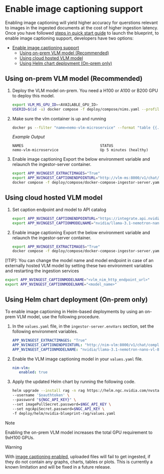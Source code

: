 <!--
  SPDX-FileCopyrightText: Copyright (c) 2025 NVIDIA CORPORATION & AFFILIATES. All rights reserved.
  SPDX-License-Identifier: Apache-2.0
-->

# Enable image captioning support
Enabling image captioning will yield higher accuracy for querstions relevant to images in the ingested documents at the cost of higher ingestion latency.
Once you have followed [steps in quick start guide](./quickstart.md#deploy-with-docker-compose) to launch the blueprint, to enable image captioning support, developers have two options:
- [Enable image captioning support](#enable-image-captioning-support)
  - [Using on-prem VLM model (Recommended)](#using-on-prem-vlm-model-recommended)
  - [Using cloud hosted VLM model](#using-cloud-hosted-vlm-model)
  - [Using Helm chart deployment (On-prem only)](#using-helm-chart-deployment-on-prem-only)

## Using on-prem VLM model (Recommended)
1. Deploy the VLM model on-prem. You need a H100 or A100 or B200 GPU to deploy this model.
   ```bash
   export VLM_MS_GPU_ID=<AVAILABLE_GPU_ID>
   USERID=$(id -u) docker compose -f deploy/compose/nims.yaml --profile vlm up -d
   ```

2. Make sure the vlm container is up and running
   ```bash
   docker ps --filter "name=nemo-vlm-microservice" --format "table {{.ID}}\t{{.Names}}\t{{.Status}}"
   ```

   *Example Output*

   ```output
   NAMES                                   STATUS
   nemo-vlm-microservice                   Up 5 minutes (healthy)
   ```

3. Enable image captioning
   Export the below environment variable and relaunch the ingestor-server container.
   ```bash
   export APP_NVINGEST_EXTRACTIMAGES="True"
   export APP_NVINGEST_CAPTIONENDPOINTURL="http://vlm-ms:8000/v1/chat/completions"
   docker compose -f deploy/compose/docker-compose-ingestor-server.yaml up -d
   ```

## Using cloud hosted VLM model
1. Set caption endpoint and model to API catalog
   ```bash
   export APP_NVINGEST_CAPTIONENDPOINTURL="https://integrate.api.nvidia.com/v1/chat/completions"
   export APP_NVINGEST_CAPTIONMODELNAME="nvidia/llama-3.1-nemotron-nano-vl-8b-v1"
   ```

2. Enable image captioning
   Export the below environment variable and relaunch the ingestor-server container.
   ```bash
   export APP_NVINGEST_EXTRACTIMAGES="True"
   docker compose -f deploy/compose/docker-compose-ingestor-server.yaml up -d
   ```

[!TIP]: You can change the model name and model endpoint in case of an externally hosted VLM model by setting these two environment variables and restarting the ingestion services
```bash
export APP_NVINGEST_CAPTIONMODELNAME="<vlm_nim_http_endpoint_url>"
export APP_NVINGEST_CAPTIONMODELNAME="<model_name>"
```

## Using Helm chart deployment (On-prem only)

To enable image captioning in Helm-based deployments by using an on-prem VLM model, use the following procedure.


1. In the `values.yaml` file, in the `ingestor-server.envVars` section, set the following environment variables.

   ```yaml
   APP_NVINGEST_EXTRACTIMAGES: "True"
   APP_NVINGEST_CAPTIONENDPOINTURL: "http://nim-vlm:8000/v1/chat/completions"
   APP_NVINGEST_CAPTIONMODELNAME: "nvidia/llama-3.1-nemotron-nano-vl-8b-v1"
   ```

2. Enable the VLM image captioning model in your `values.yaml` file.

   ```yaml
   nim-vlm:
      enabled: true
   ```

3. Apply the updated Helm chart by running the following code.

   ```bash
   helm upgrade --install rag -n rag https://helm.ngc.nvidia.com/nvstaging/blueprint/charts/nvidia-blueprint-rag-v2.3.0-rc2.2.tgz \
   --username '$oauthtoken' \
   --password "${NGC_API_KEY}" \
   --set imagePullSecret.password=$NGC_API_KEY \
   --set ngcApiSecret.password=$NGC_API_KEY \
   -f deploy/helm/nvidia-blueprint-rag/values.yaml
   ```

> [!Note]
> Enabling the on-prem VLM model increases the total GPU requirement to 9xH100 GPUs.

> [!Warning]
> With [image captioning enabled](image_captioning.md), uploaded files will fail to get ingested, if they do not contain any graphs, charts, tables or plots. This is currently a known limitation and will be fixed in a future release.
